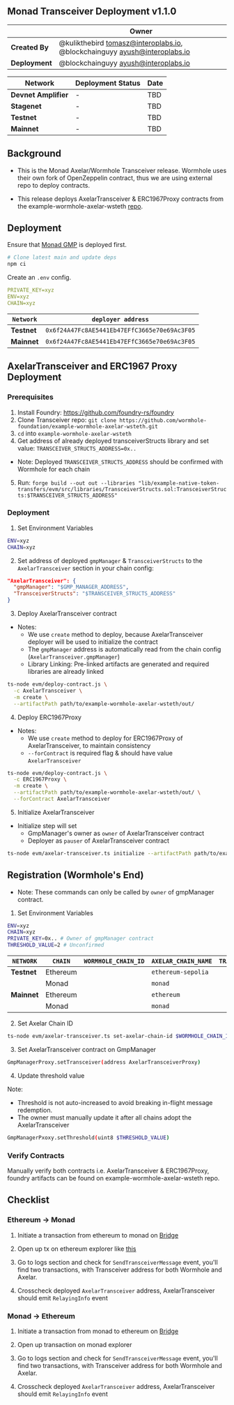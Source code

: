 ## Monad Transceiver Deployment v1.1.0

|                | **Owner**                                                                     |
|----------------|-------------------------------------------------------------------------------|
| **Created By** | @kulikthebird <tomasz@interoplabs.io>, @blockchainguyy <ayush@interoplabs.io> |
| **Deployment** | @blockchainguyy <ayush@interoplabs.io>                                        |

| **Network**          | **Deployment Status** | **Date** |
|----------------------|-----------------------|----------|
| **Devnet Amplifier** | -                     | TBD      |
| **Stagenet**         | -                     | TBD      |
| **Testnet**          | -                     | TBD      |
| **Mainnet**          | -                     | TBD      |

## Background

- This is the Monad Axelar/Wormhole Transceiver release. Wormhole uses their own fork of OpenZeppelin contract, thus we are using external repo to deploy contracts.

- This release deploys AxelarTransceiver & ERC1967Proxy contracts from the example-wormhole-axelar-wsteth [repo](https://github.com/wormhole-foundation/example-wormhole-axelar-wsteth).

## Deployment

Ensure that [Monad GMP](../evm/2025-05-Monad-GMP-v6.0.4.md) is deployed first.

```bash
# Clone latest main and update deps
npm ci
```

Create an `.env` config.

```yaml
PRIVATE_KEY=xyz
ENV=xyz
CHAIN=xyz
```

| `Network`            | `deployer address`                           |
|----------------------|----------------------------------------------|
| **Testnet**          | `0x6f24A47Fc8AE5441Eb47EFfC3665e70e69Ac3F05` |
| **Mainnet**          | `0x6f24A47Fc8AE5441Eb47EFfC3665e70e69Ac3F05` |

## AxelarTransceiver and ERC1967 Proxy Deployment

### Prerequisites

1. Install Foundry: https://github.com/foundry-rs/foundry
2. Clone Transceiver repo: `git clone https://github.com/wormhole-foundation/example-wormhole-axelar-wsteth.git`
3. `cd` into `example-wormhole-axelar-wsteth` 
4. Get address of already deployed transceiverStructs library and set value:
`TRANSCEIVER_STRUCTS_ADDRESS=0x..`

- Note: Deployed `TRANSCEIVER_STRUCTS_ADDRESS` should be confirmed with Wormhole for each chain

5. Run: `forge build --out out --libraries "lib/example-native-token-transfers/evm/src/libraries/TransceiverStructs.sol:TransceiverStructs:$TRANSCEIVER_STRUCTS_ADDRESS"`

### Deployment

1. Set Environment Variables

```bash
ENV=xyz
CHAIN=xyz
```

2. Set address of deployed `gmpManager` & `TransceiverStructs` to the `AxelarTransceiver` section in your chain config:

```json
"AxelarTransceiver": {
  "gmpManager": "$GMP_MANAGER_ADDRESS",
  "TransceiverStructs": "$TRANSCEIVER_STRUCTS_ADDRESS"
}
```

3. Deploy AxelarTransceiver contract

- Notes:
    - We use `create` method to deploy, because AxelarTransceiver deployer will be used to initialize the contract
    - The `gmpManager` address is automatically read from the chain config (`AxelarTransceiver.gmpManager`)
    - Library Linking: Pre-linked artifacts are generated and required libraries are already linked

```bash
ts-node evm/deploy-contract.js \
  -c AxelarTransceiver \
  -m create \
  --artifactPath path/to/example-wormhole-axelar-wsteth/out/
```

4. Deploy ERC1967Proxy 

- Notes:
    - We use `create` method to deploy for ERC1967Proxy of AxelarTransceiver, to maintain consistency
    - `--forContract` is required flag & should have value `AxelarTransceiver`

```bash
ts-node evm/deploy-contract.js \
  -c ERC1967Proxy \
  -m create \
  --artifactPath path/to/example-wormhole-axelar-wsteth/out/ \
  --forContract AxelarTransceiver
```

5. Initialize AxelarTransceiver 

- Initialize step will set
    - GmpManager's owner as `owner` of AxelarTransceiver contract
    - Deployer as `pauser` of AxelarTransceiver contract

```bash
ts-node evm/axelar-transceiver.ts initialize --artifactPath path/to/example-wormhole-axelar-wsteth/out/
```

## Registration (Wormhole's End)

- Note: These commands can only be called by `owner` of gmpManager contract.

1. Set Environment Variables

```bash
ENV=xyz
CHAIN=xyz
PRIVATE_KEY=0x.. # Owner of gmpManager contract
THRESHOLD_VALUE=2 # Unconfirmed
```

| `NETWORK`   | `CHAIN`  | `WORMHOLE_CHAIN_ID` | `AXELAR_CHAIN_NAME` | `TRANSCEIVER_ADDRESS` |
|-------------|----------|---------------------|---------------------|-----------------------|
| **Testnet** | Ethereum |                     | `ethereum-sepolia`  |                       |
|             | Monad    |                     | `monad`             |                       |
| **Mainnet** | Ethereum |                     | `ethereum`          |                       |
|             | Monad    |                     | `monad`             |                       |

2. Set Axelar Chain ID

```bash
ts-node evm/axelar-transceiver.ts set-axelar-chain-id $WORMHOLE_CHAIN_ID $AXELAR_CHAIN_NAME $TRANSCEIVER_ADDRESS --artifactPath path/to/example-wormhole-axelar-wsteth/out/
```

3. Set AxelarTransceiver contract on GmpManager

```bash
GmpManagerProxy.setTransceiver(address AxelarTransceiverProxy)
```

4. Update threshold value

Note: 
- Threshold is not auto-increased to avoid breaking in-flight message redemption.
- The owner must manually update it after all chains adopt the AxelarTransceiver

```bash
GmpManagerPxoxy.setThreshold(uint8 $THRESHOLD_VALUE)
```

### Verify Contracts

Manually verify both contracts i.e. AxelarTransceiver & ERC1967Proxy, foundry artifacts can be found on example-wormhole-axelar-wsteth repo.

## Checklist

### Ethereum -> Monad 

1. Initiate a transaction from ethereum to monad on [Bridge](https://monadbridge.com/)

2. Open up tx on ethereum explorer like [this](https://sepolia.etherscan.io/tx/0x417d5fadffecc197921ddf6893bdc0a3cc1b74059d293fdacc49cfefa830129c)

3. Go to logs section and check for `SendTransceiverMessage` event, you'll find two transactions, with Transceiver address for both Wormhole and Axelar.

4. Crosscheck deployed `AxelarTransceiver` address, AxelarTransceiver should emit `RelayingInfo` event 

### Monad -> Ethereum

1. Initiate a transaction from monad to ethereum on [Bridge](https://monadbridge.com/)

2. Open up transaction on monad explorer

3. Go to logs section and check for `SendTransceiverMessage` event, you'll find two transactions, with Transceiver address for both Wormhole and Axelar.

4. Crosscheck deployed `AxelarTransceiver` address, AxelarTransceiver should emit `RelayingInfo` event 

